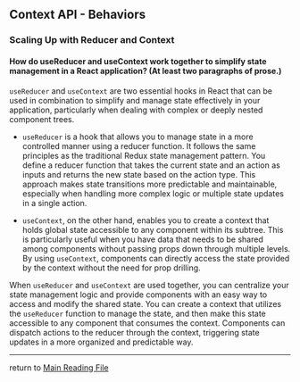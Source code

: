 ## Context API - Behaviors

### Scaling Up with Reducer and Context

#### How do useReducer and useContext work together to simplify state management in a React application? (At least two paragraphs of prose.)
`useReducer` and `useContext` are two essential hooks in React that can be used in combination to simplify and manage state effectively in your application, particularly when dealing with complex or deeply nested component trees.

- `useReducer` is a hook that allows you to manage state in a more controlled manner using a reducer function. It follows the same principles as the traditional Redux state management pattern. You define a reducer function that takes the current state and an action as inputs and returns the new state based on the action type. This approach makes state transitions more predictable and maintainable, especially when handling more complex logic or multiple state updates in a single action.

- `useContext`, on the other hand, enables you to create a context that holds global state accessible to any component within its subtree. This is particularly useful when you have data that needs to be shared among components without passing props down through multiple levels. By using `useContext`, components can directly access the state provided by the context without the need for prop drilling.

When `useReducer` and `useContext` are used together, you can centralize your state management logic and provide components with an easy way to access and modify the shared state. You can create a context that utilizes the `useReducer` function to manage the state, and then make this state accessible to any component that consumes the context. Components can dispatch actions to the reducer through the context, triggering state updates in a more organized and predictable way.


-------------------------------------------------------------------------------------------------------------
return to [Main Reading File](./README.md)